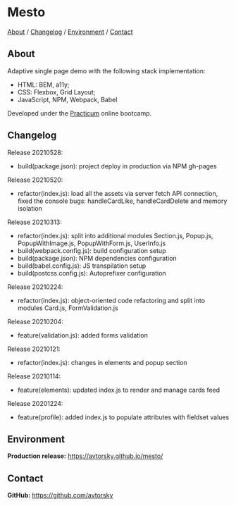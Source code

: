 # Mesto

[About](#about) /
[Changelog](#changelog) /
[Environment](#environment) /
[Contact](#contact)

## About
Adaptive single page demo with the following stack implementation:
* HTML: BEM, a11y;
* CSS: Flexbox, Grid Layout;
* JavaScript, NPM, Webpack, Babel

Developed under the [Practicum](https://practicum.yandex.com/web/) online bootcamp.

## Changelog
Release 20210528:
* build(package.json): project deploy in production via NPM gh-pages 

Release 20210520:
* refactor(index.js): load all the assets via server fetch API connection, fixed the console bugs: handleCardLike, handleCardDelete and memory isolation

Release 20210313:
* refactor(index.js): split into additional modules Section.js, Popup.js, PopupWithImage.js, PopupWithForm.js, UserInfo.js
* build(webpack.config.js): build configuration setup
* build(package.json): NPM dependencies configuration
* build(babel.config.js): JS transpilation setup
* build(postcss.config.js): Autoprefixer configuration

Release 20210224:
* refactor(index.js): object-oriented code refactoring and split into modules Card.js, FormValidation.js

Release 20210204:
* feature(validation.js): added forms validation

Release 20210121:
* refactor(index.js): changes in elements and popup section

Release 20210114:
* feature(elements): updated index.js to render and manage cards feed

Release 20201224:
* feature(profile): added index.js to populate attributes with fieldset values

## Environment
__Production release:__ <a href="https://avtorsky.github.io/mesto/" target="_blank">https://avtorsky.github.io/mesto/</a>

## Contact
__GitHub:__ <a href="https://github.com/avtorsky" target="_blank">https://github.com/avtorsky</a>